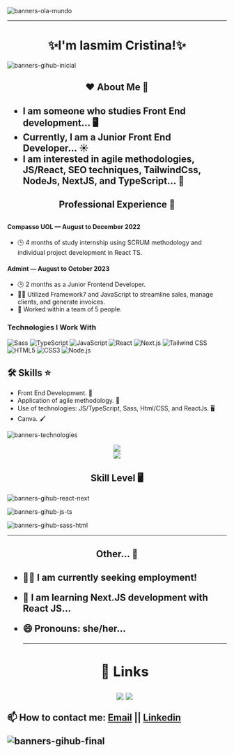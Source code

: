 

![banners-ola-mundo](https://github.com/IasmimCristina/IasmimCristina/assets/100351576/3a7d00da-aa18-4b03-9349-88da3edc1cae)




***

<h1 align="center">✨I'm Iasmim Cristina!✨</h1>


![banners-gihub-inicial](https://github.com/IasmimCristina/IasmimCristina/assets/100351576/3f7430cc-e889-43d5-83e1-b25870a0b0bc)


<h2 align="center"> ❤️ About Me 💙 <h2>
  
- I am someone who studies Front End development... 🖥️
- Currently, I am a Junior Front End Developer... ☀️
- I am interested in agile methodologies, JS/React, SEO techniques, TailwindCss, NodeJs, NextJS, and TypeScript... 💨

<h2 align="center"> Professional Experience 🚀 <h2>

#### Compasso UOL — August to December 2022
- 🕒 4 months of study internship using SCRUM methodology and individual project development in React TS.

#### Admint — August to October 2023
- 🕒 2 months as a Junior Frontend Developer.
- 👨‍💻 Utilized Framework7 and JavaScript to streamline sales, manage clients, and generate invoices.
- 👥 Worked within a team of 5 people.



### Technologies I Work With

<p align="left">
  <img src="https://img.shields.io/badge/Sass-CC6699?style=for-the-badge&logo=sass&logoColor=white" alt="Sass">
  <img src="https://img.shields.io/badge/TypeScript-3178C6?style=for-the-badge&logo=typescript&logoColor=white" alt="TypeScript">
  <img src="https://img.shields.io/badge/JavaScript-F7DF1E?style=for-the-badge&logo=javascript&logoColor=black" alt="JavaScript">
  <img src="https://img.shields.io/badge/React-61DAFB?style=for-the-badge&logo=react&logoColor=white" alt="React">
  <img src="https://img.shields.io/badge/Next.js-000000?style=for-the-badge&logo=next.js&logoColor=white" alt="Next.js">
  <img src="https://img.shields.io/badge/Tailwind CSS-38B2AC?style=for-the-badge&logo=tailwind-css&logoColor=white" alt="Tailwind CSS">
  <img src="https://img.shields.io/badge/HTML5-E34F26?style=for-the-badge&logo=html5&logoColor=white" alt="HTML5">
  <img src="https://img.shields.io/badge/CSS3-1572B6?style=for-the-badge&logo=css3&logoColor=white" alt="CSS3">
  <img src="https://img.shields.io/badge/Node.js-339933?style=for-the-badge&logo=node.js&logoColor=white" alt="Node.js">
</p>



## 🛠 Skills ⭐


- Front End Development. 👥
- Application of agile methodology. 💨
- Use of technologies: JS/TypeScript, Sass, Html/CSS, and ReactJs. 🖥️
- Canva. 🖌️

  
![banners-technologies](https://github.com/IasmimCristina/IasmimCristina/assets/100351576/0e75bd50-ea3d-4028-95fe-5ce252f3e1c6)


  <div align="center">
    
   <a href="https://github.com/anuraghazra/github-readme-stats">
  <img align="center" src="https://github-readme-stats.vercel.app/api/top-langs/?username=IasmimCristina&layout=donut&theme=moltack" />
</a> 
   <div align="center">
  <a href="https://github.com/anuraghazra/github-readme-stats">
  <img align="center" src="https://github-readme-stats.vercel.app/api?username=IasmimCristina&show_icons=true&theme=moltack" />
</a>
  </div> 
  </div>
  



<h2 align="center">Skill Level 🖥️</h2>

  
![banners-gihub-react-next](https://github.com/IasmimCristina/IasmimCristina/assets/100351576/ef0af2d9-b024-40ad-a30c-fca21ce10dd3)

![banners-gihub-js-ts](https://github.com/IasmimCristina/IasmimCristina/assets/100351576/3899ce86-f18a-4f1a-af1b-c2d695eb420d)


![banners-gihub-sass-html](https://github.com/IasmimCristina/IasmimCristina/assets/100351576/e8a47f37-e22a-46ac-bdea-dea63371e2cc)



***

  

<h2 align="center"> Other... 👀 <h2>

- 👩‍💻 I am currently seeking employment!

- 🧠 I am learning Next.JS development with React JS...

- 😄 Pronouns: she/her...



 

 
  ***
  


  <h2 align= "center"> 🔗 Links </h2>
  
  <div align="center">   
  <a href = "mailto:iaasmimcristinaa@gmail.com"><img src="https://img.shields.io/badge/Gmail-D14836?style=for-the-badge&logo=gmail&logoColor=white" target="_blank"></a>
  <a href="https://www.linkedin.com/in/ias-cristina" target="_blank"><img src="https://img.shields.io/badge/-LinkedIn-%230077B5?style=for-the-badge&logo=linkedin&logoColor=white" target="_blank"></a>  
</div>

 
📫 How to contact me: <a href ="mailto:iaasmimcristinaa@gmail.com">Email</a>   || <a href="https://www.linkedin.com/in/ias-cristina" target="_blank">Linkedin</a> 


 ![banners-gihub-final](https://user-images.githubusercontent.com/100351576/198038339-d9340ff7-a650-4065-ac79-4a22b4f64f2b.gif)




